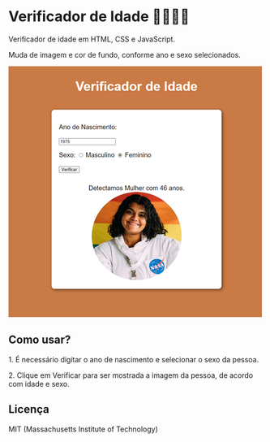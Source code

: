 # Verificador de Idade 🧒🧔👩🧓


<p>Verificador de idade em HTML, CSS e JavaScript.</p>


<p>Muda de imagem e cor de fundo, conforme ano e sexo selecionados.</p>


<img src="idade.png"></br>

<h2>Como usar?</h2>

<p>1. É necessário digitar o ano de nascimento e selecionar o sexo da pessoa.</p>

<p>2. Clique em Verificar para ser mostrada a imagem da pessoa, de acordo com idade e sexo.</p>


<h2>Licença</h2>

<p>MIT (Massachusetts Institute of Technology)</p>
